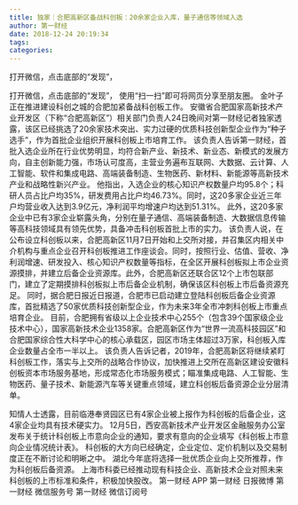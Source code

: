 ```yaml
---
title: 独家｜合肥高新区备战科创板：20余家企业入库，量子通信等领域入选
author: 第一财经
date: 2018-12-24 20:19:34
tags: 
categories: 
---
```

打开微信，点击底部的“发现”，
<!-- more -->
打开微信，点击底部的“发现”，
使用“扫一扫”即可将网页分享至朋友圈。
金叶子
正在推进建设科创之城的合肥加紧备战科创板工作。
安徽省合肥国家高新技术产业开发区（下称“合肥高新区”）相关部门负责人24日晚间对第一财经记者独家透露，该区已经挑选了20余家技术突出、实力过硬的优质科技创新型企业作为“种子选手”，作为首批企业组织开展科创板上市培育工作。
该负责人告诉第一财经，首批入选企业所在行业优势明显，均符合新产业、新技术、新业态、新模式的发展方向，自主创新能力强，市场认可度高，主营业务遍布互联网、大数据、云计算、人工智能、软件和集成电路、高端装备制造、生物医药、新材料、新能源等高新技术产业和战略性新兴产业。
他指出，入选企业的核心知识产权数量户均95.8个；科研人员占比户均35%，研发费用占比户均46.73%。同时，这20多家企业近三年户均营业收入达到3.9亿元，净利润平均增速户均达到51.31%。
此外，这20多家企业中已有3家企业崭露头角，分别在量子通信、高端装备制造、大数据信息传输等高科技领域具有领先优势，具备冲击科创板首批上市的实力。
该负责人说，在公布设立科创板以来，合肥高新区11月7日开始和上交所对接，并召集区内相关中介机构与重点企业召开科创板推进工作座谈会。同时，按照行业、估值、营收、净利润增速、研发投入、核心知识产权数量等指标，在全区开展科创板拟上市企业资源摸排，并建立后备企业资源库。此外，合肥高新区还联合区12个上市包联部门，建立了定期摸排科创板拟上市后备企业机制，确保该区科创板上市后备资源充足。
同时，据合肥日报近日报道，合肥市已启动建立登陆科创板后备企业资源库，首批精选了50家优质科技创新型企业，作为未来3年全市冲刺科创板上市重点培育企业。
目前，合肥拥有省级以上企业技术中心255个（包含39个国家级企业技术中心），国家高新技术企业1358家。合肥高新区作为“世界一流高科技园区”和合肥国家综合性大科学中心的核心承载区，园区市场主体超过3万家，科创板入库企业数量占全市一半以上。
该负责人告诉记者，2019年，合肥高新区将继续紧盯科创板工作，落实与上交所的战略合作协议，加快推进上交所在高新区建设安徽科创板资本市场服务基地，形成常态化市场服务模式；瞄准集成电路、人工智能、生物医药、量子技术、新能源汽车等关键重点领域，建立科创板后备资源企业分层清单。
 
 
知情人士透露，目前临港奉贤园区已有4家企业被上报作为科创板的后备企业，这4家企业均具有技术硬实力。
12月5日，西安高新技术产业开发区金融服务办公室发布关于统计科创板上市意向企业的通知，要求有意向的企业填写《科创板上市意向企业情况统计表》。
科创板的大方向已经确定，企业定位、定价机制以及交易制度正在不断讨论和明晰之中。
湖北今年底将选择一批优质企业向上交所推荐，作为科创板后备资源。
上海市科委已经推动现有科技企业、高新技术企业对照未来科创板的上市标准和条件，积极加快股改。
第一财经
APP
第一财经
日报微博
第一财经
微信服务号
第一财经
微信订阅号
